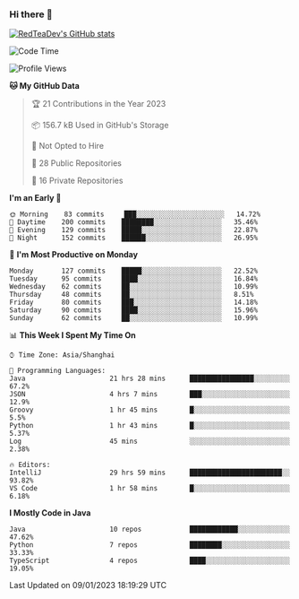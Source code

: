 ### Hi there 👋

<!--
**RedTeaDev/RedTeaDev** is a ✨ _special_ ✨ repository because its `README.md` (this file) appears on your GitHub profile.

Here are some ideas to get you started:

- 🔭 I’m currently working on ...
- 🌱 I’m currently learning ...
- 👯 I’m looking to collaborate on ...
- 🤔 I’m looking for help with ...
- 💬 Ask me about ...
- 📫 How to reach me: ...
- 😄 Pronouns: ...
- ⚡ Fun fact: ...
-->

<!--
[![wakatime](https://wakatime.com/badge/user/6b101ed0-04c0-4490-9283-eb61f2efff96.svg)](https://wakatime.com/@6b101ed0-04c0-4490-9283-eb61f2efff96)
!-->

[![RedTeaDev's GitHub stats](https://github-readme-stats.vercel.app/api?username=RedTeaDev)](https://github.com/anuraghazra/github-readme-stats)
<!--
[![willianrod's wakatime stats](https://github-readme-stats.vercel.app/api/wakatime?username=RedTeaDev)](https://github.com/anuraghazra/github-readme-stats)
!-->
<!--START_SECTION:waka-->
![Code Time](http://img.shields.io/badge/Code%20Time-1%2C116%20hrs%2052%20mins-blue)

![Profile Views](http://img.shields.io/badge/Profile%20Views-2-blue)

**🐱 My GitHub Data** 

> 🏆 21 Contributions in the Year 2023
 > 
> 📦 156.7 kB Used in GitHub's Storage 
 > 
> 🚫 Not Opted to Hire
 > 
> 📜 28 Public Repositories 
 > 
> 🔑 16 Private Repositories  
 > 
**I'm an Early 🐤** 

```text
🌞 Morning    83 commits     ███░░░░░░░░░░░░░░░░░░░░░░   14.72% 
🌆 Daytime    200 commits    ████████░░░░░░░░░░░░░░░░░   35.46% 
🌃 Evening    129 commits    █████░░░░░░░░░░░░░░░░░░░░   22.87% 
🌙 Night      152 commits    ██████░░░░░░░░░░░░░░░░░░░   26.95%

```
📅 **I'm Most Productive on Monday** 

```text
Monday       127 commits    █████░░░░░░░░░░░░░░░░░░░░   22.52% 
Tuesday      95 commits     ████░░░░░░░░░░░░░░░░░░░░░   16.84% 
Wednesday    62 commits     ██░░░░░░░░░░░░░░░░░░░░░░░   10.99% 
Thursday     48 commits     ██░░░░░░░░░░░░░░░░░░░░░░░   8.51% 
Friday       80 commits     ███░░░░░░░░░░░░░░░░░░░░░░   14.18% 
Saturday     90 commits     ████░░░░░░░░░░░░░░░░░░░░░   15.96% 
Sunday       62 commits     ██░░░░░░░░░░░░░░░░░░░░░░░   10.99%

```


📊 **This Week I Spent My Time On** 

```text
⌚︎ Time Zone: Asia/Shanghai

💬 Programming Languages: 
Java                     21 hrs 28 mins      ████████████████░░░░░░░░░   67.2% 
JSON                     4 hrs 7 mins        ███░░░░░░░░░░░░░░░░░░░░░░   12.9% 
Groovy                   1 hr 45 mins        █░░░░░░░░░░░░░░░░░░░░░░░░   5.5% 
Python                   1 hr 43 mins        █░░░░░░░░░░░░░░░░░░░░░░░░   5.37% 
Log                      45 mins             ░░░░░░░░░░░░░░░░░░░░░░░░░   2.38%

🔥 Editors: 
IntelliJ                 29 hrs 59 mins      ███████████████████████░░   93.82% 
VS Code                  1 hr 58 mins        █░░░░░░░░░░░░░░░░░░░░░░░░   6.18%

```

**I Mostly Code in Java** 

```text
Java                     10 repos            ████████████░░░░░░░░░░░░░   47.62% 
Python                   7 repos             ████████░░░░░░░░░░░░░░░░░   33.33% 
TypeScript               4 repos             ████░░░░░░░░░░░░░░░░░░░░░   19.05%

```



 Last Updated on 09/01/2023 18:19:29 UTC
<!--END_SECTION:waka-->


